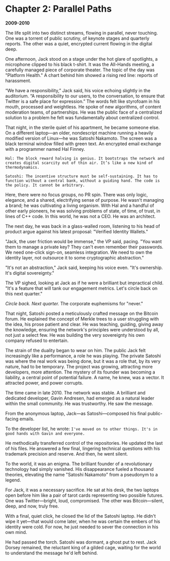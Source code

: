 # **Chapter 2: Parallel Paths**

**2009-2010**

The life split into two distinct streams, flowing in parallel, never touching. One was a torrent of public scrutiny, of keynote stages and quarterly reports. The other was a quiet, encrypted current flowing in the digital deep.

One afternoon, Jack stood on a stage under the hot glare of spotlights, a microphone clipped to his black t-shirt. It was the All-Hands meeting, a carefully managed piece of corporate theater. The topic of the day was "Platform Health." A chart behind him showed a rising red line: reports of harassment.

“We have a responsibility,” Jack said, his voice echoing slightly in the auditorium. “A responsibility to our users, to the conversation, to ensure that Twitter is a safe place for expression.” The words felt like styrofoam in his mouth, processed and weightless. He spoke of new algorithms, of content moderation teams, of partnerships. He was the public face of a centralized solution to a problem he felt was fundamentally about centralized control.

That night, in the sterile quiet of his apartment, he became someone else. On a different laptop—an older, nondescript machine running a heavily modified version of Linux—he was Satoshi Nakamoto. The screen was a black terminal window filled with green text. An encrypted email exchange with a programmer named Hal Finney.

`Hal: The block reward halving is genius. It bootstraps the network and creates digital scarcity out of thin air. It’s like a new kind of thermodynamics.`

`Satoshi: The incentive structure must be self-sustaining. It has to function without a central bank, without a guiding hand. The code is the policy. It cannot be arbitrary.`

Here, there were no focus groups, no PR spin. There was only logic, elegance, and a shared, electrifying sense of purpose. He wasn't managing a brand; he was cultivating a living organism. With Hal and a handful of other early pioneers, he was solving problems of state, of time, of trust, in lines of C++ code. In this world, he was not a CEO. He was an architect.

The next day, he was back in a glass-walled room, listening to his head of product argue against his latest proposal: "Verified Identity Wallets."

"Jack, the user friction would be immense," the VP said, pacing. "You want them to manage a private key? They can't even remember their passwords. We need one-click sign-on, seamless integration. We need to own the identity layer, not outsource it to some cryptographic abstraction."

"It's not an abstraction," Jack said, keeping his voice even. "It's ownership. It's digital sovereignty."

The VP sighed, looking at Jack as if he were a brilliant but impractical child. "It's a feature that will tank our engagement metrics. Let's circle back on this next quarter."

_Circle back. Next quarter._ The corporate euphemisms for "never."

That night, Satoshi posted a meticulously crafted message on the Bitcoin forum. He explained the concept of Merkle trees to a user struggling with the idea, his prose patient and clear. He was teaching, guiding, giving away the knowledge, ensuring the network's principles were understood by all, not just a select few. He was building the very sovereignty his own company refused to entertain.

The strain of the duality began to wear on him. The public Jack felt increasingly like a performance, a role he was playing. The private Satoshi was where the real work was being done, but it was a role that, by its very nature, had to be temporary. The project was growing, attracting more developers, more attention. The mystery of its founder was becoming a liability, a central point of potential failure. A name, he knew, was a vector. It attracted power, and power corrupts.

The time came in late 2010. The network was stable. A brilliant and dedicated developer, Gavin Andresen, had emerged as a natural leader within the small community. He was trustworthy. He saw the message.

From the anonymous laptop, Jack—as Satoshi—composed his final public-facing emails.

To the developer list, he wrote: `I've moved on to other things. It's in good hands with Gavin and everyone.`

He methodically transferred control of the repositories. He updated the last of his files. He answered a few final, lingering technical questions with his trademark precision and reserve. And then, he went silent.

To the world, it was an enigma. The brilliant founder of a revolutionary technology had simply vanished. His disappearance fueled a thousand theories, elevating the name "Satoshi Nakamoto" from a pseudonym to a legend.

For Jack, it was a necessary sacrifice. He sat at his desk, the two laptops open before him like a pair of tarot cards representing two possible futures. One was Twitter—bright, loud, compromised. The other was Bitcoin—silent, deep, and now, truly free.

With a final, quiet click, he closed the lid of the Satoshi laptop. He didn't wipe it yet—that would come later, when he was certain the embers of his identity were cold. For now, he just needed to sever the connection in his own mind.

He had passed the torch. Satoshi was dormant, a ghost put to rest. Jack Dorsey remained, the reluctant king of a gilded cage, waiting for the world to understand the message he'd left behind.